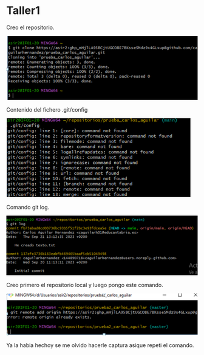 # Taller1

  Creo el repositorio.

![Primer apartado](/1.png)

  Contenido del fichero .git/config

![Segundo apartado](/unidad1/2.png)

  Comando git log.

![Tercer apartado](/unidad1/img/3.png)

  Creo primero el repositorio local y luego pongo este comando.

![Cuarto apartado](4.png)

  Ya la habia hechoy se me olvido hacerle captura asique repeti el comando.
